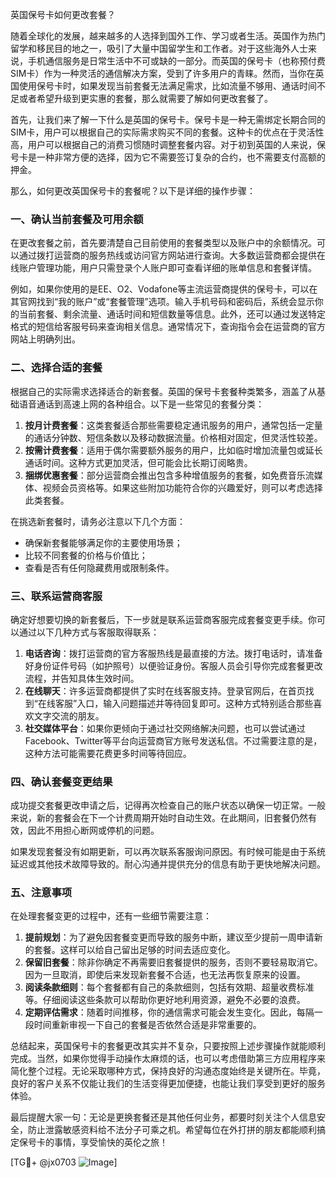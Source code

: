 英国保号卡如何更改套餐？

随着全球化的发展，越来越多的人选择到国外工作、学习或者生活。英国作为热门留学和移民目的地之一，吸引了大量中国留学生和工作者。对于这些海外人士来说，手机通信服务是日常生活中不可或缺的一部分。而英国的保号卡（也称预付费SIM卡）作为一种灵活的通信解决方案，受到了许多用户的青睐。然而，当你在英国使用保号卡时，如果发现当前套餐无法满足需求，比如流量不够用、通话时间不足或者希望升级到更实惠的套餐，那么就需要了解如何更改套餐了。

首先，让我们来了解一下什么是英国的保号卡。保号卡是一种无需绑定长期合同的SIM卡，用户可以根据自己的实际需求购买不同的套餐。这种卡的优点在于灵活性高，用户可以根据自己的消费习惯随时调整套餐内容。对于初到英国的人来说，保号卡是一种非常方便的选择，因为它不需要签订复杂的合约，也不需要支付高额的押金。

那么，如何更改英国保号卡的套餐呢？以下是详细的操作步骤：

### 一、确认当前套餐及可用余额

在更改套餐之前，首先要清楚自己目前使用的套餐类型以及账户中的余额情况。可以通过拨打运营商的服务热线或访问官方网站进行查询。大多数运营商都会提供在线账户管理功能，用户只需登录个人账户即可查看详细的账单信息和套餐详情。

例如，如果你使用的是EE、O2、Vodafone等主流运营商提供的保号卡，可以在其官网找到“我的账户”或“套餐管理”选项。输入手机号码和密码后，系统会显示你的当前套餐、剩余流量、通话时间和短信数量等信息。此外，还可以通过发送特定格式的短信给客服号码来查询相关信息。通常情况下，查询指令会在运营商的官方网站上明确列出。

### 二、选择合适的套餐

根据自己的实际需求选择适合的新套餐。英国的保号卡套餐种类繁多，涵盖了从基础语音通话到高速上网的各种组合。以下是一些常见的套餐分类：

1. **按月计费套餐**：这类套餐适合那些需要稳定通讯服务的用户，通常包括一定量的通话分钟数、短信条数以及移动数据流量。价格相对固定，但灵活性较差。
2. **按需计费套餐**：适用于偶尔需要额外服务的用户，比如临时增加流量包或延长通话时间。这种方式更加灵活，但可能会比长期订阅略贵。
3. **捆绑优惠套餐**：部分运营商会推出包含多种增值服务的套餐，如免费音乐流媒体、视频会员资格等。如果这些附加功能符合你的兴趣爱好，则可以考虑选择此类套餐。

在挑选新套餐时，请务必注意以下几个方面：
- 确保新套餐能够满足你的主要使用场景；
- 比较不同套餐的价格与价值比；
- 查看是否有任何隐藏费用或限制条件。

### 三、联系运营商客服

确定好想要切换的新套餐后，下一步就是联系运营商客服完成套餐变更手续。你可以通过以下几种方式与客服取得联系：

1. **电话咨询**：拨打运营商的官方客服热线是最直接的方法。拨打电话时，请准备好身份证件号码（如护照号）以便验证身份。客服人员会引导你完成套餐更改流程，并告知具体生效时间。
2. **在线聊天**：许多运营商都提供了实时在线客服支持。登录官网后，在首页找到“在线客服”入口，输入问题描述并等待回复即可。这种方式特别适合那些喜欢文字交流的朋友。
3. **社交媒体平台**：如果你更倾向于通过社交网络解决问题，也可以尝试通过Facebook、Twitter等平台向运营商官方账号发送私信。不过需要注意的是，这种方法可能需要花费更多时间等待回应。

### 四、确认套餐变更结果

成功提交套餐更改申请之后，记得再次检查自己的账户状态以确保一切正常。一般来说，新的套餐会在下一个计费周期开始时自动生效。在此期间，旧套餐仍然有效，因此不用担心断网或停机的问题。

如果发现套餐没有如期更新，可以再次联系客服询问原因。有时候可能是由于系统延迟或其他技术故障导致的。耐心沟通并提供充分的信息有助于更快地解决问题。

### 五、注意事项

在处理套餐变更的过程中，还有一些细节需要注意：

1. **提前规划**：为了避免因套餐变更而导致的服务中断，建议至少提前一周申请新的套餐。这样可以给自己留出足够的时间去适应变化。
2. **保留旧套餐**：除非你确定不再需要旧套餐提供的服务，否则不要轻易取消它。因为一旦取消，即使后来发现新套餐不合适，也无法再恢复原来的设置。
3. **阅读条款细则**：每个套餐都有自己的条款细则，包括有效期、超量收费标准等。仔细阅读这些条款可以帮助你更好地利用资源，避免不必要的浪费。
4. **定期评估需求**：随着时间推移，你的通信需求可能会发生变化。因此，每隔一段时间重新审视一下自己的套餐是否依然合适是非常重要的。

总结起来，英国保号卡的套餐更改其实并不复杂，只要按照上述步骤操作就能顺利完成。当然，如果你觉得手动操作太麻烦的话，也可以考虑借助第三方应用程序来简化整个过程。无论采取哪种方式，保持良好的沟通态度始终是关键所在。毕竟，良好的客户关系不仅能让我们的生活变得更加便捷，也能让我们享受到更好的服务体验。

最后提醒大家一句：无论是更换套餐还是其他任何业务，都要时刻关注个人信息安全，防止泄露敏感资料给不法分子可乘之机。希望每位在外打拼的朋友都能顺利搞定保号卡的事情，享受愉快的英伦之旅！

[TG💪+ @jx0703 ![Image](https://github.com/user-attachments/assets/dbca1d08-cadb-493c-b0ec-ad6f7a83f270)]